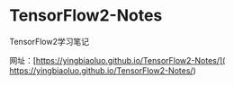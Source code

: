 # TensorFlow2-Notes
TensorFlow2学习笔记

网址：[https://yingbiaoluo.github.io/TensorFlow2-Notes/]( https://yingbiaoluo.github.io/TensorFlow2-Notes/)
